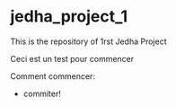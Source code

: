 # jedha_project_1
This is the repository of 1rst Jedha Project

Ceci est un test pour commencer

Comment commencer:
- commiter!
